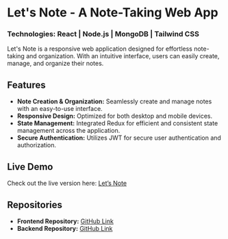 # Let's Note - A Note-Taking Web App

### Technologies: React | Node.js | MongoDB | Tailwind CSS

Let's Note is a responsive web application designed for effortless note-taking and organization. With an intuitive interface, users can easily create, manage, and organize their notes.

## Features

- **Note Creation & Organization:** Seamlessly create and manage notes with an easy-to-use interface.
- **Responsive Design:** Optimized for both desktop and mobile devices.
- **State Management:** Integrated Redux for efficient and consistent state management across the application.
- **Secure Authentication:** Utilizes JWT for secure user authentication and authorization.

## Live Demo

Check out the live version here: [Let’s Note](https://letsnote-frontend.vercel.app/)

## Repositories

- **Frontend Repository:** [GitHub Link](https://github.com/NeekitaS/LetsNote/tree/main/frontend)
- **Backend Repository:** [GitHub Link](https://github.com/NeekitaS/LetsNote/tree/main/backend)

